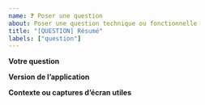 ```yaml
---
name: ❓ Poser une question
about: Poser une question technique ou fonctionnelle
title: "[QUESTION] Résumé"
labels: ["question"]
---
```


**Votre question**

**Version de l’application**

**Contexte ou captures d’écran utiles**

